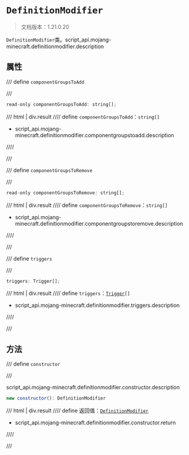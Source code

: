 # `DefinitionModifier`

> 文档版本：1.21.0.20

`DefinitionModifier`类。script_api.mojang-minecraft.definitionmodifier.description

## 属性

/// define
`componentGroupsToAdd`


///

```js
read-only componentGroupsToAdd: string[];
```

/// html | div.result
//// define
`componentGroupsToAdd`：`string[]`

- script_api.mojang-minecraft.definitionmodifier.componentgroupstoadd.description


////

///


/// define
`componentGroupsToRemove`


///

```js
read-only componentGroupsToRemove: string[];
```

/// html | div.result
//// define
`componentGroupsToRemove`：`string[]`

- script_api.mojang-minecraft.definitionmodifier.componentgroupstoremove.description


////

///


/// define
`triggers`


///

```js
triggers: Trigger[];
```

/// html | div.result
//// define
`triggers`：<code><a href="../trigger/">Trigger</a>[]</code>

- script_api.mojang-minecraft.definitionmodifier.triggers.description


////

///


## 方法

/// define
`constructor`


///

script_api.mojang-minecraft.definitionmodifier.constructor.description

```js
new constructor(): DefinitionModifier
```

/// html | div.result
//// define
返回值：[`DefinitionModifier`](./definitionmodifier.md)

- script_api.mojang-minecraft.definitionmodifier.constructor.return


////

///

